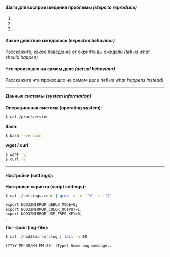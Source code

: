 #### Шаги для воспроизведения проблемы *(steps to reproduce)*
 1. 
 2. 
 3. 

#### Какое действие ожидалось *(expected behaviour)*
Расскажите, какое поведение от скрипта вы ожидали *(tell us what should happen)*


#### Что произошло на самом деле *(actual behaviour)*
Расскажите что произошло на самом деле *(tell us what happens instead)*

---------

#### Данные системы *(system information)*
**Операционная система (operating system)**:
```bash
$ cat /proc/version
```

**Bash**:
```bash
$ bash --version
```

**wget / curl**:
```bash
$ wget -V
$ curl -V
```

---------

#### Настройки (settings):
**Настройки скрипта (script settings)**:
```bash
$ cat ./settings.conf | grep -v -e '^#' -e '^$'
```
```shell
export NOD32MIRROR_DEBUG_MODE=0;
export NOD32MIRROR_COLOR_OUTPUT=1;
export NOD32MIRROR_USE_FREE_KEY=0;
...
```

**Лог-файл (log-file):**
```bash
$ cat ./nod32mirror.log | tail -n 30
```
```log
[YYYY-MM-DD/HH:MM:SS] [Type] Some log message.. 
...
```
